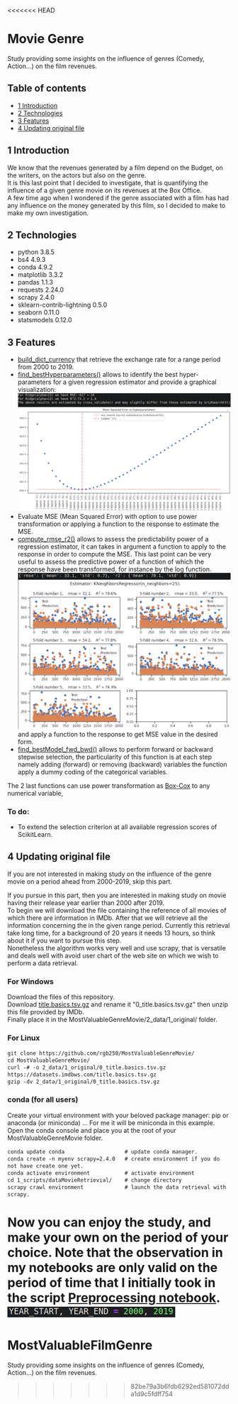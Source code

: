 <<<<<<< HEAD
# Movie Genre
Study providing some insights on the influence of genres (Comedy, Action...) on the film 
revenues.

## Table of contents
* [1 Introduction](#1_introduction)
* [2 Technologies](#2_technologies)
* [3 Features](#3_features)
* [4 Updating original file](#4_updating)

## 1 Introduction <a id="1_introduction"></a>
We know that the revenues generated by a film depend on the Budget, on the writers, on the
actors but also on the genre.</br>
It is this last point that I decided to investigate, that is quantifying the influence of
a given genre movie on its revenues at the Box Office.</br>
A few time ago when I wondered if the genre associated with a film has had any influence
on the money generated by this film, so I decided to make to make my own investigation. 

## 2 Technologies <a id="2_technologies"></a>
- python 3.8.5
- bs4 4.9.3
- conda 4.9.2
- matplotlib 3.3.2
- pandas 1.1.3
- requests 2.24.0
- scrapy 2.4.0
- sklearn-contrib-lightning 0.5.0
- seaborn 0.11.0
- statsmodels 0.12.0


## 3 Features <a id="3_features"></a>
- [build_dict_currency](1_scripts/preprocessingFunctions.py#L108)
that retrieve the exchange rate for a range period from 2000 to 2019. 
- [find_bestHyperparameters()](1_scripts/analyticalFunctions.py#L270)
allows to identify the best hyper-parameters for a given regression estimator and provide
a graphical visualization:
![1_graph__find_bestHyperparameters](./3_images/1_find_bestHyperparameters.png)
- Evaluate MSE (Mean Squared Error) with option to use power transformation or applying
a function to the response to estimate the MSE.
- [compute_rmse_r2()](1_scripts/analyticalFunctions.py#L739) allows to
assess the predictability power of a regression estimator, it can takes in argument a 
function to apply to the response in order to compute the MSE. This last point can be very
useful to assess the predictive power of a function of which the response have been
transformed, for instance by the log function.
![2_graph__compute_rmse_r2](./3_images/2_compute_rmse_r2.png)
 and apply a function to the response to get MSE value in the desired form. 
- [find_bestModel_fwd_bwd()](1_scripts/analyticalFunctions.py#L505)
allows to perform forward or backward stepwise selection, the particularity of this 
function is at each step namely adding (forward) or removing (backward) variables the 
function apply a dummy coding of the categorical variables.

The 2 last functions can use power transformation as [Box-Cox](https://en.wikipedia.org/wiki/Power_transform#Box%E2%80%93Cox_transformation) to any numerical variable,

### To do:
- To extend the selection criterion at all available regression scores of ScikitLearn.



##  4 Updating original file <a id="4_updating"></a>
If you are not interested in making study on the influence of the genre movie on a period
ahead from 2000-2019, skip this part.

If you pursue in this part, then you are interested in making study on movie having their 
release year earlier than 2000 after 2019.</br>
To begin we will download the file containing the reference of all movies of which there 
are information in IMDb. After that we will retrieve all the information concerning the 
 in the given range period. Currently this retrieval take long time, for a 
background of 20 years it needs 13 hours, so think about it if you want to pursue this
step.</br>
Nonetheless the algorithm works very well and use scrapy, that is versatile and deals well
with  avoid user chart of the web site on which we wish to perform a data retrieval.

### For Windows  
Download the files of this repository.</br>
Download  [title.basics.tsv.gz](#https://datasets.imdbws.com/title.basics.tsv.gz) 
and rename it "0_title.basics.tsv.gz" then unzip this file provided by IMDb. </br>
Finally place it in the MostValuableGenreMovie/2_data/1_original/ folder.

### For Linux
```shell
git clone https://github.com/rgb250/MostValuableGenreMovie/
cd MostValuableGenreMovie/
curl -# -o 2_data/1_original/0_title.basics.tsv.gz https://datasets.imdbws.com/title.basics.tsv.gz
gzip -dv 2_data/1_original/0_title.basics.tsv.gz
```

### conda (for all users)
Create your virtual environment with your beloved package manager: pip or anaconda (or 
miniconda) ...
For me it will be miniconda in this example.</br>
Open the conda console and place you at the root of your MostValuableGenreMovie folder. 

``` shell
conda update conda                   # update conda manager.
conda create -n myenv scrapy=2.4.0   # create environment if you do not have create one yet.
conda activate environment           # activate environment
cd 1_scripts/dataMovieRetrievial/    # change directory
scrapy crawl environment             # launch the data retrieval with scrapy.
```

Now you can enjoy the study, and make your own on the period of your choice.
Note that the observation in my notebooks are only valid on the period of time that I 
initially took in the script [Preprocessing notebook](1_scripts/1_preprocessing.ipynb).
![range_period](./3_images/3_range_period.png)
=======
# MostValuableFilmGenre
Study providing some insights on the influence of genres (Comedy, Action...) on the film revenues.
>>>>>>> 82be79a3b6fdb6292ed581072dda1d9c5fdff754
